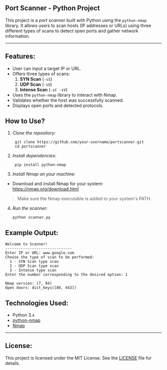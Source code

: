 
##  Port Scanner - Python Project

This project is a *port scanner* built with Python using the `python-nmap` library. It allows users to scan hosts (IP addresses or URLs) using three different types of scans to detect open ports and gather network information.

---

## Features:

- User can input a target IP or URL.
- Offers three types of scans:
  1. **SYN Scan** (`-sS`)
  2. **UDP Scan** (`-sU`)
  3. **Intense Scan** (`-sC -sV`)
- Uses the `python-nmap` library to interact with Nmap.
- Validates whether the host was successfully scanned.
- Displays open ports and detected protocols.

## How to Use?

1. *Clone the repository:*

      
        git clone https://github.com/your-username/portscanner.git
        cd portscanner


2. *Install dependencies:*
 
        pip install python-nmap


3. *Install Nmap on your machine:*

- Download and install Nmap for your system:  
   https://nmap.org/download.html

> Make sure the Nmap executable is added to your system's PATH.

4. *Run the scanner:*


       python scanner.py


##  Example Output:


    Welcome to Scanner!
    ------------------------------
    Enter IP or URL: www.google.com
    Choose the type of scan to be performed:
      1 - SYN Scan type scan
      2 - UDP Scan type scan
      3 - Intense type scan
    Enter the number corresponding to the desired option: 1
    
    Nmap version: (7, 94)
    Open doors: dict_keys([80, 443])


## Technologies Used:

- Python 3.x
- [python-nmap](https://pypi.org/project/python-nmap/)
- [Nmap](https://nmap.org/)

---

## License:

This project is licensed under the MIT License. See the [LICENSE](LICENSE) file for details.

